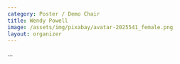 ```yaml
---
category: Poster / Demo Chair
title: Wendy Powell
image: /assets/img/pixabay/avatar-2025541_female.png
layout: organizer
---
```


...
